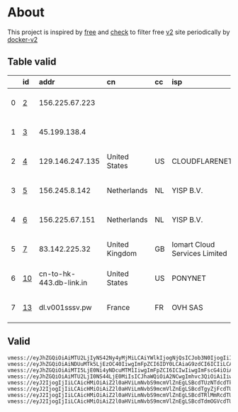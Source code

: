 
# About

This project is inspired by [free](https://github.com/freefq/free) and [check](https://github.com/yeahwu/check) to filter free [v2](https://github.com/v2fly/v2ray-core) site periodically by [docker-v2](https://hub.docker.com/r/v2ray/official)

    

## Table valid
|    | id                   | addr                    | cn             | cc   | isp                           | ip                         | chatgpt          |
|---:|:---------------------|:------------------------|:---------------|:-----|:------------------------------|:---------------------------|:-----------------|
|  0 | [2](config/2.json)   | 156.225.67.223          |                |      |                               | 154.84.1.136               | Yes (Region: NL) |
|  1 | [3](config/3.json)   | 45.199.138.4            |                |      |                               | 46.182.107.123             | Yes (Region: NL) |
|  2 | [4](config/4.json)   | 129.146.247.135         | United States  | US   | CLOUDFLARENET                 | 2a09:bac1:76c0:e18::26a:2f | Yes (Region: US) |
|  3 | [5](config/5.json)   | 156.245.8.142           | Netherlands    | NL   | YISP B.V.                     | 154.84.1.139               | Yes (Region: NL) |
|  4 | [6](config/6.json)   | 156.225.67.151          | Netherlands    | NL   | YISP B.V.                     | 154.84.1.194               | Yes (Region: NL) |
|  5 | [7](config/7.json)   | 83.142.225.32           | United Kingdom | GB   | Iomart Cloud Services Limited | 83.142.225.28              | Yes (Region: GB) |
|  6 | [10](config/10.json) | cn-to-hk-443.db-link.in | United States  | US   | PONYNET                       | 205.185.118.164            | Yes (Region: US) |
|  7 | [13](config/13.json) | dl.v001sssv.pw          | France         | FR   | OVH SAS                       | 51.77.213.73               | Yes (Region: FR) |

## Valid
```
vmess://eyJhZGQiOiAiMTU2LjIyNS42Ny4yMjMiLCAiYWlkIjogNjQsICJob3N0IjogIiIsICJpZCI6ICJlYmVjMmFkZi1lOTQwLTQ0NmYtYmVkNC1kOGM5MTE0M2I1NGEiLCAibmV0IjogInRjcCIsICJwYXRoIjogIiIsICJwb3J0IjogNDgwMjEsICJwcyI6ICJnaXRodWIuY29tL2ZyZWVmcSAtIFx1NTM1N1x1OTc1ZSAgMiIsICJ0bHMiOiAiIiwgInR5cGUiOiAiYXV0byIsICJzZWN1cml0eSI6ICJhdXRvIiwgInNraXAtY2VydC12ZXJpZnkiOiB0cnVlLCAic25pIjogIiJ9
vmess://eyJhZGQiOiAiNDUuMTk5LjEzOC40IiwgImFpZCI6IDY0LCAiaG9zdCI6ICIiLCAiaWQiOiAiZjlmYTNhOWMtZjdkNS00MTRmLTg4ZTYtNjk3MDU4NWQ5OTQ5IiwgIm5ldCI6ICJ0Y3AiLCAicGF0aCI6ICIiLCAicG9ydCI6IDQ3NzkzLCAicHMiOiAiZ2l0aHViLmNvbS9mcmVlZnEgLSBcdTdmOGVcdTU2ZmRcdTUyYTBcdTUyMjlcdTc5OGZcdTVjM2NcdTRlOWFcdTVkZGVcdTU3MjNcdTRmNTVcdTU4NWVNVUxUQUNPTVx1NjczYVx1NjIzZiAzIiwgInRscyI6ICIiLCAidHlwZSI6ICJhdXRvIiwgInNlY3VyaXR5IjogImF1dG8iLCAic2tpcC1jZXJ0LXZlcmlmeSI6IHRydWUsICJzbmkiOiAiIn0=
vmess://eyJhZGQiOiAiMTI5LjE0Ni4yNDcuMTM1IiwgImFpZCI6ICIwIiwgImFscG4iOiAiIiwgImZwIjogIiIsICJob3N0IjogIiIsICJpZCI6ICJjMjRiNjE3MC1iYTU0LTRiMmItOTJhNy1jMDQ3NDBiZmM3YmYiLCAibmV0IjogInRjcCIsICJwYXRoIjogIiIsICJwb3J0IjogIjMyNTU4IiwgInBzIjogImdpdGh1Yi5jb20vZnJlZWZxIC0gXHU3ZjhlXHU1NmZkICA0IiwgInNjeSI6ICJhdXRvIiwgInNuaSI6ICIiLCAidGxzIjogIiIsICJ0eXBlIjogIm5vbmUiLCAidiI6ICIyIn0=
vmess://eyJhZGQiOiAiMTU2LjI0NS44LjE0MiIsICJhaWQiOiA2NCwgImhvc3QiOiAiIiwgImlkIjogIjYxOTMxMTZkLTk2ZjktNGQ3YS05YmU1LTViYjA2YTY5YWYwYiIsICJuZXQiOiAidGNwIiwgInBhdGgiOiAiIiwgInBvcnQiOiA0OTExMCwgInBzIjogImdpdGh1Yi5jb20vZnJlZWZxIC0gXHU5OTk5XHU2ZTJmICA1IiwgInRscyI6ICIiLCAidHlwZSI6ICJhdXRvIiwgInNlY3VyaXR5IjogImF1dG8iLCAic2tpcC1jZXJ0LXZlcmlmeSI6IHRydWUsICJzbmkiOiAiIn0=
vmess://eyJ2IjogIjIiLCAicHMiOiAiZ2l0aHViLmNvbS9mcmVlZnEgLSBcdTUzNTdcdTk3NWUgIDYiLCAiYWRkIjogIjE1Ni4yMjUuNjcuMTUxIiwgInBvcnQiOiAiNDUzMTQiLCAidHlwZSI6ICJub25lIiwgImlkIjogImE3ZmE4ZjE0LTRmYjYtNDI4MC05MDA1LWQ2YmJlOTljNWRhOSIsICJhaWQiOiAiNjQiLCAibmV0IjogInRjcCIsICJwYXRoIjogIi8iLCAiaG9zdCI6ICIiLCAidGxzIjogIiJ9
vmess://eyJ2IjogIjIiLCAicHMiOiAiZ2l0aHViLmNvbS9mcmVlZnEgLSBcdTgyZjFcdTU2ZmQgIDciLCAiYWRkIjogIjgzLjE0Mi4yMjUuMzIiLCAicG9ydCI6ICI0OTkyMCIsICJ0eXBlIjogIm5vbmUiLCAiaWQiOiAiNTI2N2NhNzEtOTdlNi00NGM4LThmYjUtOWZlNGFmZTA5NTRlIiwgImFpZCI6ICI2NCIsICJuZXQiOiAidGNwIiwgInBhdGgiOiAiLyIsICJob3N0IjogIiIsICJ0bHMiOiAiIn0=
vmess://eyJ2IjogIjIiLCAicHMiOiAiZ2l0aHViLmNvbS9mcmVlZnEgLSBcdTRlMmRcdTU2ZmRcdTk2M2ZcdTkxY2NcdTRlOTEgMTAiLCAiYWRkIjogImNuLXRvLWhrLTQ0My5kYi1saW5rLmluIiwgInBvcnQiOiA0NDMsICJpZCI6ICI0MGNiYzc1MC1hMTgyLTNmZTItODgzMi05ZmE2MDA2MzU0Y2YiLCAiYWlkIjogMSwgInNjeSI6ICJhdXRvIiwgIm5ldCI6ICJ3cyIsICJob3N0IjogImZyZWUtdG8tdXMtMDEuZGItbGluay5pbiIsICJwYXRoIjogIi9kYiIsICJ0bHMiOiAidGxzIn0=
vmess://eyJ2IjogIjIiLCAicHMiOiAiZ2l0aHViLmNvbS9mcmVlZnEgLSBcdTdmOGVcdTU2ZmRDbG91ZEZsYXJlXHU1MTZjXHU1M2Y4Q0ROXHU4MjgyXHU3MGI5IDEzIiwgImFkZCI6ICJkbC52MDAxc3Nzdi5wdyIsICJwb3J0IjogIjgwIiwgImlkIjogImE0YmI3ZjkzLWNlZTYtNDNkNy1iMmRkLWZhOWM3MGI4ODIzMyIsICJhaWQiOiAiMCIsICJzY3kiOiAiYXV0byIsICJuZXQiOiAid3MiLCAidHlwZSI6ICJub25lIiwgImhvc3QiOiAiZGwudjAwMXNzc3YucHciLCAicGF0aCI6ICIvIiwgInRscyI6ICIiLCAic25pIjogIiIsICJhbHBuIjogIiJ9
```

